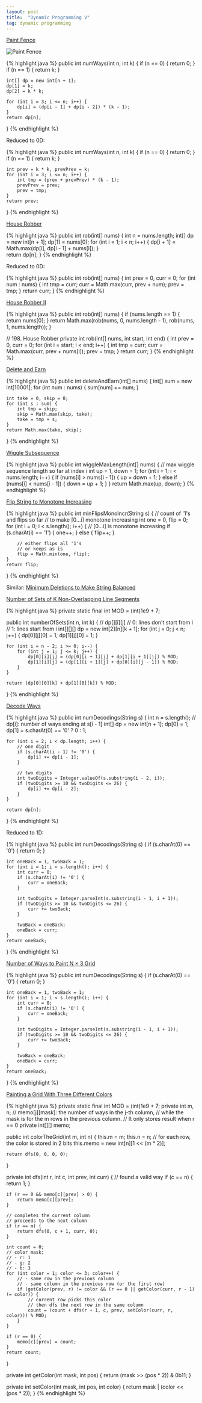```yaml
---
layout: post
title:  "Dynamic Programming V"
tag: dynamic programming
---
```

[Paint Fence][paint-fence]

![Paint Fence](/assets/paint_fence.png)

{% highlight java %}
public int numWays(int n, int k) {
    if (n == 0) {
        return 0;
    }
    if (n == 1) {
        return k;
    }

    int[] dp = new int[n + 1];
    dp[1] = k;
    dp[2] = k * k;

    for (int i = 3; i <= n; i++) {
        dp[i] = (dp[i - 1] + dp[i - 2]) * (k - 1);
    }
    return dp[n];
}
{% endhighlight %}

Reduced to 0D:

{% highlight java %}
public int numWays(int n, int k) {
    if (n == 0) {
        return 0;
    }
    if (n == 1) {
        return k;
    }

    int prev = k * k, prevPrev = k;
    for (int i = 3; i <= n; i++) {
        int tmp = (prev + prevPrev) * (k - 1);
        prevPrev = prev;
        prev = tmp;
    }
    return prev;
}
{% endhighlight %}

[House Robber][house-robber]

{% highlight java %}
public int rob(int[] nums) {
    int n = nums.length;
    int[] dp = new int[n + 1];
    dp[1] = nums[0];
    for (int i = 1; i < n; i++) {
        dp[i + 1] = Math.max(dp[i], dp[i - 1] + nums[i]);
    }       
    return dp[n];
}
{% endhighlight %}

Reduced to 0D:

{% highlight java %}
public int rob(int[] nums) {
    int prev = 0, curr = 0;
    for (int num : nums) {
        int tmp = curr;
        curr = Math.max(curr, prev + num);
        prev = tmp;
    }
    return curr;
}
{% endhighlight %}

[House Robber II][house-robber-ii]

{% highlight java %}
public int rob(int[] nums) {
    if (nums.length == 1) {
        return nums[0];
    }
    return Math.max(rob(nums, 0, nums.length - 1), rob(nums, 1, nums.length));
}

// 198. House Robber
private int rob(int[] nums, int start, int end) {
    int prev = 0, curr = 0;
    for (int i = start; i < end; i++) {
        int tmp = curr;
        curr = Math.max(curr, prev + nums[i]);
        prev = tmp;
    }
    return curr;
}
{% endhighlight %}

[Delete and Earn][delete-and-earn]

{% highlight java %}
public int deleteAndEarn(int[] nums) {
    int[] sum = new int[10001];
    for (int num : nums) {
        sum[num] += num;
    }

    int take = 0, skip = 0;
    for (int s : sum) {
        int tmp = skip;
        skip = Math.max(skip, take);
        take = tmp + s;
    }
    return Math.max(take, skip);
}
{% endhighlight %}

[Wiggle Subsequence][wiggle-subsequence]

{% highlight java %}
public int wiggleMaxLength(int[] nums) {
    // max wiggle sequence length so far at index i
    int up = 1, down = 1;
    for (int i = 1; i < nums.length; i++) {
        if (nums[i] > nums[i - 1]) {
            up = down + 1;
        } else if (nums[i] < nums[i - 1]) {
            down = up + 1;
        }
    }
    return Math.max(up, down);
}
{% endhighlight %}

[Flip String to Monotone Increasing][flip-string-to-monotone-increasing]

{% highlight java %}
public int minFlipsMonoIncr(String s) {
    // count of '1's and flips so far
    // to make [0...i] monotone increasing
    int one = 0, flip = 0;
    for (int i = 0; i < s.length(); i++) {
        // [0...i] is monotone increasing
        if (s.charAt(i) == '1') {
            one++;
        } else {
            flip++;
        }

        // either flips all '1's
        // or keeps as is
        flip = Math.min(one, flip);
    }
    return flip;
}
{% endhighlight %}

Similar: [Minimum Deletions to Make String Balanced][minimum-deletions-to-make-string-balanced]

[Number of Sets of K Non-Overlapping Line Segments][number-of-sets-of-k-non-overlapping-line-segments]

{% highlight java %}
private static final int MOD = (int)1e9 + 7;

public int numberOfSets(int n, int k) {
    // dp[][i][j]
    // 0: lines don't start from i
    // 1: lines start from i
    int[][][] dp = new int[2][n][k + 1];
    for (int j = 0; j < n; j++) {
        dp[0][j][0] = 1;
        dp[1][j][0] = 1;
    }

    for (int i = n - 2; i >= 0; i--) {
        for (int j = 1; j <= k; j++) {
            dp[0][i][j] = (dp[0][i + 1][j] + dp[1][i + 1][j]) % MOD;
            dp[1][i][j] = (dp[1][i + 1][j] + dp[0][i][j - 1]) % MOD;
        }
    }

    return (dp[0][0][k] + dp[1][0][k]) % MOD;
}
{% endhighlight %}

[Decode Ways][decode-ways]

{% highlight java %}
public int numDecodings(String s) {
    int n = s.length();
    // dp[i]: number of ways ending at s[i - 1]
    int[] dp = new int[n + 1];
    dp[0] = 1;
    dp[1] = s.charAt(0) == '0' ? 0 : 1;

    for (int i = 2; i < dp.length; i++) {
        // one digit
        if (s.charAt(i - 1) != '0') {
            dp[i] += dp[i - 1];
        }

        // two digits
        int twoDigits = Integer.valueOf(s.substring(i - 2, i));
        if (twoDigits >= 10 && twoDigits <= 26) {
            dp[i] += dp[i - 2];
        }
    }

    return dp[n];
}
{% endhighlight %}

Reduced to 1D:

{% highlight java %}
public int numDecodings(String s) {
    if (s.charAt(0) == '0') {
        return 0;
    }

    int oneBack = 1, twoBack = 1;
    for (int i = 1; i < s.length(); i++) {
        int curr = 0;
        if (s.charAt(i) != '0') {
            curr = oneBack;
        }

        int twoDigits = Integer.parseInt(s.substring(i - 1, i + 1));
        if (twoDigits >= 10 && twoDigits <= 26) {
            curr += twoBack;
        }

        twoBack = oneBack;
        oneBack = curr;
    }
    return oneBack;
}
{% endhighlight %}

[Number of Ways to Paint N × 3 Grid][number-of-ways-to-paint-n-3-grid]

{% highlight java %}
public int numDecodings(String s) {
    if (s.charAt(0) == '0') {
        return 0;
    }

    int oneBack = 1, twoBack = 1;
    for (int i = 1; i < s.length(); i++) {
        int curr = 0;
        if (s.charAt(i) != '0') {
            curr = oneBack;
        }

        int twoDigits = Integer.parseInt(s.substring(i - 1, i + 1));
        if (twoDigits >= 10 && twoDigits <= 26) {
            curr += twoBack;
        }

        twoBack = oneBack;
        oneBack = curr;
    }
    return oneBack;
}
{% endhighlight %}

[Painting a Grid With Three Different Colors][painting-a-grid-with-three-different-colors]

{% highlight java %}
private static final int MOD = (int)1e9 + 7;
private int m, n;
// memo[j][mask]: the number of ways in the j-th column,
//   while the mask is for the m rows in the previous column.
//   It only stores result when r == 0
private int[][] memo;

public int colorTheGrid(int m, int n) {
    this.m = m;
    this.n = n;
    // for each row, the color is stored in 2 bits
    this.memo = new int[n][1 << (m * 2)];

    return dfs(0, 0, 0, 0);
}


private int dfs(int r, int c, int prev, int curr) {
    // found a valid way
    if (c == n) {
        return 1;
    }

    if (r == 0 && memo[c][prev] > 0) {
        return memo[c][prev];
    }

    // completes the current column
    // proceeds to the next column
    if (r == m) {
        return dfs(0, c + 1, curr, 0);
    }

    int count = 0;
    // color mask:
    // - r: 1
    // - g: 2
    // - b: 3
    for (int color = 1; color <= 3; color++) {
        // - same row in the previous column
        // - same column in the previous row (or the first row)
        if (getColor(prev, r) != color && (r == 0 || getColor(curr, r - 1) != color)) {
            // current row picks this color
            // then dfs the next row in the same column
            count = (count + dfs(r + 1, c, prev, setColor(curr, r, color))) % MOD;
        }
    }

    if (r == 0) {
        memo[c][prev] = count;
    }
    return count;
}

private int getColor(int mask, int pos) {
    return (mask >> (pos * 2)) & 0b11;
}

private int setColor(int mask, int pos, int color) {
    return mask | (color << (pos * 2));
}
{% endhighlight %}

[decode-ways]: https://leetcode.com/problems/decode-ways/
[delete-and-earn]: https://leetcode.com/problems/delete-and-earn/
[flip-string-to-monotone-increasing]: https://leetcode.com/problems/flip-string-to-monotone-increasing/
[house-robber]: https://leetcode.com/problems/house-robber/
[house-robber-ii]: https://leetcode.com/problems/house-robber-ii/
[minimum-deletions-to-make-string-balanced]: https://leetcode.com/problems/minimum-deletions-to-make-string-balanced/
[number-of-sets-of-k-non-overlapping-line-segments]: https://leetcode.com/problems/number-of-sets-of-k-non-overlapping-line-segments/
[number-of-ways-to-paint-n-3-grid]: https://leetcode.com/problems/number-of-ways-to-paint-n-3-grid/
[paint-fence]: https://leetcode.com/problems/paint-fence/
[painting-a-grid-with-three-different-colors]: https://leetcode.com/problems/painting-a-grid-with-three-different-colors/
[wiggle-subsequence]: https://leetcode.com/problems/wiggle-subsequence/
